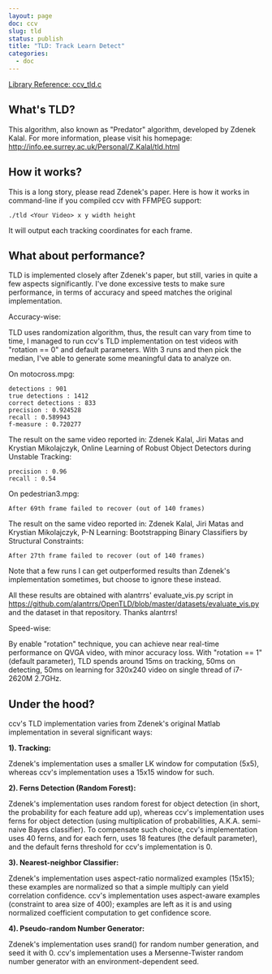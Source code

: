 ```yaml
---
layout: page
doc: ccv
slug: tld
status: publish
title: "TLD: Track Learn Detect"
categories:
  - doc
---
```


[Library Reference: ccv_tld.c](/lib/ccv-tld/)

## What's TLD?

This algorithm, also known as "Predator" algorithm, developed by Zdenek Kalal. For
more information, please visit his homepage: <http://info.ee.surrey.ac.uk/Personal/Z.Kalal/tld.html>

## How it works?

This is a long story, please read Zdenek's paper. Here is how it works in command-line
if you compiled ccv with FFMPEG support:

    ./tld <Your Video> x y width height

It will output each tracking coordinates for each frame.

## What about performance?

TLD is implemented closely after Zdenek's paper, but still, varies in quite a few
aspects significantly. I've done excessive tests to make sure performance, in
terms of accuracy and speed matches the original implementation.

Accuracy-wise:

TLD uses randomization algorithm, thus, the result can vary from time to time,
I managed to run ccv's TLD implementation on test videos with "rotation == 0" and
default parameters. With 3 runs and then pick the median, I've able to generate
some meaningful data to analyze on.

On motocross.mpg:

    detections : 901
    true detections : 1412
    correct detections : 833
    precision : 0.924528
    recall : 0.589943
    f-measure : 0.720277

The result on the same video reported in: Zdenek Kalal, Jiri Matas and Krystian Mikolajczyk, Online Learning of Robust Object Detectors during Unstable Tracking:

    precision : 0.96
    recall : 0.54

On pedestrian3.mpg:

    After 69th frame failed to recover (out of 140 frames)

The result on the same video reported in: Zdenek Kalal, Jiri Matas and Krystian Mikolajczyk, P-N Learning: Bootstrapping Binary Classifiers by Structural Constraints:

    After 27th frame failed to recover (out of 140 frames)

Note that a few runs I can get outperformed results than Zdenek's implementation
sometimes, but choose to ignore these instead.

All these results are obtained with alantrrs' evaluate_vis.py script in <https://github.com/alantrrs/OpenTLD/blob/master/datasets/evaluate_vis.py> and the dataset in
that repository. Thanks alantrrs!

Speed-wise:

By enable "rotation" technique, you can achieve near real-time performance on QVGA
video, with minor accuracy loss. With "rotation == 1" (default parameter), TLD
spends around 15ms on tracking, 50ms on detecting, 50ms on learning for 320x240
video on single thread of i7-2620M 2.7GHz.

## Under the hood?

ccv's TLD implementation varies from Zdenek's original Matlab implementation in
several significant ways:

**1). Tracking:**

Zdenek's implementation uses a smaller LK window for computation (5x5), whereas
ccv's implementation uses a 15x15 window for such.

**2). Ferns Detection (Random Forest):**

Zdenek's implementation uses random forest for object detection (in short, the
probability for each feature add up), whereas ccv's implementation uses ferns
for object detection (using multiplication of probabilities, A.K.A. semi-naive
Bayes classifier). To compensate such choice, ccv's implementation uses 40 ferns,
and for each fern, uses 18 features (the default parameter), and the default
ferns threshold for ccv's implementation is 0.

**3). Nearest-neighbor Classifier:**

Zdenek's implementation uses aspect-ratio normalized examples (15x15); these
examples are normalized so that a simple multiply can yield correlation confidence.
ccv's implementation uses aspect-aware examples (constraint to area size of 400);
examples are left as it is and using normalized coefficient computation to get
confidence score.

**4). Pseudo-random Number Generator:**

Zdenek's implementation uses srand() for random number generation, and seed it
with 0. ccv's implementation uses a Mersenne-Twister random number generator with
an environment-dependent seed.

